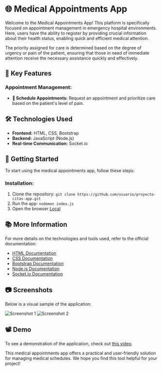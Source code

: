 # 🌐 Medical Appointments App

Welcome to the Medical Appointments App! This platform is specifically focused on appointment management in emergency hospital environments. Here, users have the ability to register by providing crucial information about their health status, enabling quick and efficient medical attention.

The priority assigned for care is determined based on the degree of urgency or pain of the patient, ensuring that those in need of immediate attention receive the necessary assistance quickly and effectively.

## 🚀 Key Features

### Appointment Management:
- **📅 Schedule Appointments:** Request an appointment and prioritize care based on the patient's level of pain.

## 🛠️ Technologies Used

- **Frontend:** HTML, CSS, Bootstrap
- **Backend:** JavaScript (Node.js)
- **Real-time Communication:** Socket.io

## 🚀 Getting Started

To start using the medical appointments app, follow these steps:

### Installation:
1. Clone the repository: `git clone https://github.com/usuario/proyecto-citas-app.git`
2. Run the app: `nodemon index.js`
3. Open the browser [Local](http://localhost:3000/)

## 📚 More Information

For more details on the technologies and tools used, refer to the official documentation:

- [HTML Documentation](https://developer.mozilla.org/en-US/docs/Web/HTML)
- [CSS Documentation](https://developer.mozilla.org/en-US/docs/Web/CSS)
- [Bootstrap Documentation](https://getbootstrap.com/docs/)
- [Node.js Documentation](https://nodejs.org/en/docs/)
- [Socket.io Documentation](https://socket.io/docs/)

## 📷 Screenshots

Below is a visual sample of the application:

![Screenshot 1](https://drive.google.com/uc?id=1J90t_7HETdM_EmEabCcCVTdcKmmlZs85)
![Screenshot 2](https://drive.google.com/uc?id=1Y1b4D9aU0aCmWYutQupNQgmqbp-A32iU)

## 📽️ Demo

To see a demonstration of the application, check out [this video](https://drive.google.com/file/d/1oaoBJtT7NF9sOUs8pWO0XTKKTv7qz5-O/view?usp=sharing).

This medical appointments app offers a practical and user-friendly solution for managing medical schedules. We hope you find this tool helpful for your project!
